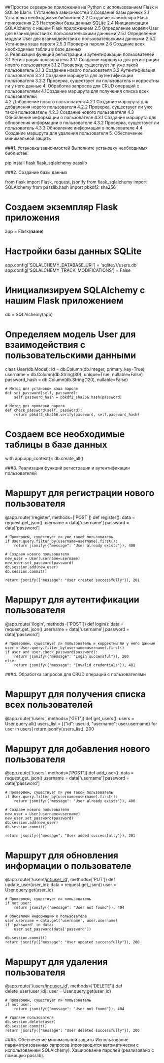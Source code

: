 ##Простое серверное приложение на Python с использованием Flask и SQLite
Шаги:
  1.Установка зависимостей
  2.Создание базы данных
    2.1 Установка необходимых библиотек
    2.2 Создание экземпляра Flask приложения
    2.3 Настройки базы данных SQLite
    2.4 Инициализация SQLAlchemy с нашим Flask приложением
    2.5 Определение модели User для взаимодействия с пользовательскими данными
      2.5.1 Определение модели User для взаимодействия с пользовательскими данными
      2.5.2 Установка хэша пароля
      2.5.3 Проверка пароля
    2.6 Создание всех необходимых таблиц в базе данных  
  3. Реализация функций регистрации и аутентификации пользователей
    3.1 Регистрация пользователя
      3.1.1 Создание маршрута для регистрации нового пользователя
      3.1.2 Проверка, существует ли уже такой пользователь
      3.1.3 Создание нового пользователя
    3.2 Аутентификация пользователя 
      3.2.1 Создание маршрута для аутентификации пользователя 
      3.2.2 Проверка, существует ли пользователь и корректны ли у него данные
  4. Обработка запросов для CRUD операций с пользователями
    4.1Создание маршрута для получения списка всех пользователей  
    4.2 Добавление нового пользователя
      4.2.1 Создание маршрута для добавления нового пользователя
      4.2.2 Проверка, существует ли уже такой пользователь
      4.2.3 Создание нового пользователя
    4.3 Обновление информации о пользователе 
      4.3.1 Создание маршрута для обновления информации о пользователе
      4.3.2 Проверка, существует ли пользователь
      4.3.3 Обновление информации о пользователе
    4.4 Создание маршрута для удаления пользователя 
  5. Обеспечение минимальной защиты


###1. Установка зависимостей
Выполните установку необходимых библиотек:

pip install flask flask_sqlalchemy passlib

###2. Создание базы данных
   
from flask import Flask, request, jsonify
from flask_sqlalchemy import SQLAlchemy
from passlib.hash import pbkdf2_sha256


# Создаем экземпляр Flask приложения
app = Flask(__name__)

# Настройки базы данных SQLite
app.config['SQLALCHEMY_DATABASE_URI'] = 'sqlite:///users.db'
app.config['SQLALCHEMY_TRACK_MODIFICATIONS'] = False

# Инициализируем SQLAlchemy с нашим Flask приложением
db = SQLAlchemy(app)

# Определяем модель User для взаимодействия с пользовательскими данными
class User(db.Model):
    id = db.Column(db.Integer, primary_key=True)
    username = db.Column(db.String(80), unique=True, nullable=False)
    password_hash = db.Column(db.String(120), nullable=False)


    # Метод для установки хэша пароля
    def set_password(self, password):
        self.password_hash = pbkdf2_sha256.hash(password)

    # Метод для проверки пароля
    def check_password(self, password):
        return pbkdf2_sha256.verify(password, self.password_hash)

# Создаем все необходимые таблицы в базе данных
with app.app_context():
    db.create_all()


###3. Реализация функций регистрации и аутентификации пользователей

# Маршрут для регистрации нового пользователя
@app.route('/register', methods=['POST'])
def register():
    data = request.get_json()
    username = data['username']
    password = data['password']

    # Проверяем, существует ли уже такой пользователь
    if User.query.filter_by(username=username).first():
        return jsonify({"message": "User already exists"}), 400

    # Создаем нового пользователя
    new_user = User(username=username)
    new_user.set_password(password)
    db.session.add(new_user)
    db.session.commit()

    return jsonify({"message": "User created successfully"}), 201

# Маршрут для аутентификации пользователя
@app.route('/login', methods=['POST'])
def login():
    data = request.get_json()
    username = data['username']
    password = data['password']

    # Проверяем, существует ли пользователь и корректны ли у него данные
    user = User.query.filter_by(username=username).first()
    if user and user.check_password(password):
        return jsonify({"message": "Login successful"}), 200
    else:
        return jsonify({"message": "Invalid credentials"}), 401


###4. Обработка запросов для CRUD операций с пользователями

# Маршрут для получения списка всех пользователей
@app.route('/users', methods=['GET'])
def get_users():
    users = User.query.all()
    users_list = [{"id": user.id, "username": user.username} for user in users]
    return jsonify(users_list), 200

# Маршрут для добавления нового пользователя
@app.route('/users', methods=['POST'])
def add_user():
    data = request.get_json()
    username = data['username']
    password = data['password']

    # Проверяем, существует ли уже такой пользователь
    if User.query.filter_by(username=username).first():
        return jsonify({"message": "User already exists"}), 400

    # Создаем нового пользователя
    new_user = User(username=username)
    new_user.set_password(password)
    db.session.add(new_user)
    db.session.commit()

    return jsonify({"message": "User added successfully"}), 201

# Маршрут для обновления информации о пользователе
@app.route('/users/<int:user_id>', methods=['PUT'])
def update_user(user_id):
    data = request.get_json()
    user = User.query.get(user_id)

    # Проверяем, существует ли пользователь
    if not user:
        return jsonify({"message": "User not found"}), 404

    # Обновляем информацию о пользователе
    user.username = data.get('username', user.username)
    if 'password' in data:
        user.set_password(data['password'])

    db.session.commit()
    return jsonify({"message": "User updated successfully"}), 200

# Маршрут для удаления пользователя
@app.route('/users/<int:user_id>', methods=['DELETE'])
def delete_user(user_id):
    user = User.query.get(user_id)

    # Проверяем, существует ли пользователь
    if not user:
        return jsonify({"message": "User not found"}), 404

    # Удаляем пользователя
    db.session.delete(user)
    db.session.commit()
    return jsonify({"message": "User deleted successfully"}), 200
###5. Обеспечение минимальной защиты
Использование параметризованных запросов (производится автоматически с использованием SQLAlchemy).
Хэширование паролей (реализовано с помощью passlib).
